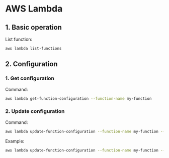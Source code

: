 # AWS Lambda

## 1. Basic operation
List function:
```bash
aws lambda list-functions
```

## 2. Configuration
### 1. Get configuration
Command:
```bash
aws lambda get-function-configuration --function-name my-function
```

### 2. Update configuration
Command:
```bash
aws lambda update-function-configuration --function-name my-function --runtime runtime
```
Example:
```bash
aws lambda update-function-configuration --function-name my-function --runtime python3.9
```
